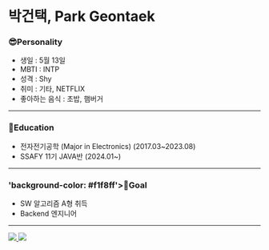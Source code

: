 # 박건택, Park Geontaek
### 😎Personality 
- 생일 : 5월 13일 
- MBTI : INTP
- 성격 : Shy 
- 취미 : 기타, NETFLIX
- 좋아하는 음식 : 초밥, 햄버거
---
### 📖Education 
- 전자전기공학 (Major in Electronics) (2017.03~2023.08)
- SSAFY 11기 JAVA반  (2024.01~)
---
### 'background-color: #f1f8ff'>🎈Goal 
- SW 알고리즘 A형 취득
- Backend 엔지니어 
---

<a href="https://github.com/qkrrjsxor">
<img src="https://img.shields.io/badge/Github-181717?style=for-the-badge&logo=Github&logoColor=white">
</a>

<a href="qkrrjsxor12@gmail.com">
<img src="https://img.shields.io/badge/gmail-EA4335?style=for-the-badge&logo=gmail&logoColor=white">
</a>
